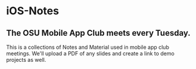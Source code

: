 # iOS-Notes

## The OSU Mobile App Club meets every Tuesday.

This is a collections of Notes and Material used in mobile app club meetings.
We'll upload a PDF of any slides and create a link to demo projects as well.